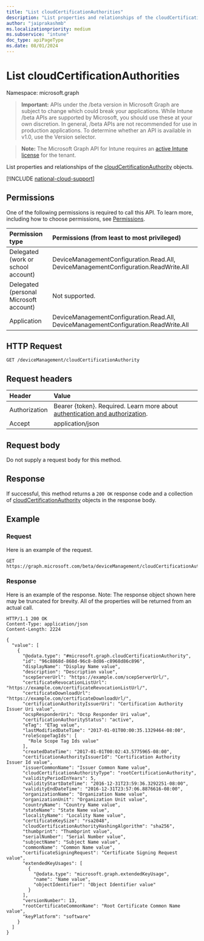```yaml
---
title: "List cloudCertificationAuthorities"
description: "List properties and relationships of the cloudCertificationAuthority objects."
author: "jaiprakashmb"
ms.localizationpriority: medium
ms.subservice: "intune"
doc_type: apiPageType
ms.date: 08/01/2024
---
```


# List cloudCertificationAuthorities

Namespace: microsoft.graph

> **Important:** APIs under the /beta version in Microsoft Graph are subject to change which could break your applications. While Intune /beta APIs are supported by Microsoft, you should use these at your own discretion. In general, /beta APIs are not recommended for use in production applications. To determine whether an API is available in v1.0, use the Version selector.

> **Note:** The Microsoft Graph API for Intune requires an [active Intune license](https://go.microsoft.com/fwlink/?linkid=839381) for the tenant.

List properties and relationships of the [cloudCertificationAuthority](../resources/intune-cloudpkigraphservice-cloudcertificationauthority.md) objects.

[!INCLUDE [national-cloud-support](../../includes/all-clouds.md)]

## Permissions
One of the following permissions is required to call this API. To learn more, including how to choose permissions, see [Permissions](/graph/permissions-reference).

|Permission type|Permissions (from least to most privileged)|
|:---|:---|
|Delegated (work or school account)|DeviceManagementConfiguration.Read.All, DeviceManagementConfiguration.ReadWrite.All|
|Delegated (personal Microsoft account)|Not supported.|
|Application|DeviceManagementConfiguration.Read.All, DeviceManagementConfiguration.ReadWrite.All|

## HTTP Request
<!-- {
  "blockType": "ignored"
}
-->
``` http
GET /deviceManagement/cloudCertificationAuthority
```

## Request headers
|Header|Value|
|:---|:---|
|Authorization|Bearer {token}. Required. Learn more about [authentication and authorization](/graph/auth/auth-concepts).|
|Accept|application/json|

## Request body
Do not supply a request body for this method.

## Response
If successful, this method returns a `200 OK` response code and a collection of [cloudCertificationAuthority](../resources/intune-cloudpkigraphservice-cloudcertificationauthority.md) objects in the response body.

## Example

### Request
Here is an example of the request.
``` http
GET https://graph.microsoft.com/beta/deviceManagement/cloudCertificationAuthority
```

### Response
Here is an example of the response. Note: The response object shown here may be truncated for brevity. All of the properties will be returned from an actual call.
``` http
HTTP/1.1 200 OK
Content-Type: application/json
Content-Length: 2224

{
  "value": [
    {
      "@odata.type": "#microsoft.graph.cloudCertificationAuthority",
      "id": "96c8868d-868d-96c8-8d86-c8968d86c896",
      "displayName": "Display Name value",
      "description": "Description value",
      "scepServerUrl": "https://example.com/scepServerUrl/",
      "certificateRevocationListUrl": "https://example.com/certificateRevocationListUrl/",
      "certificateDownloadUrl": "https://example.com/certificateDownloadUrl/",
      "certificationAuthorityIssuerUri": "Certification Authority Issuer Uri value",
      "ocspResponderUri": "Ocsp Responder Uri value",
      "certificationAuthorityStatus": "active",
      "eTag": "ETag value",
      "lastModifiedDateTime": "2017-01-01T00:00:35.1329464-08:00",
      "roleScopeTagIds": [
        "Role Scope Tag Ids value"
      ],
      "createdDateTime": "2017-01-01T00:02:43.5775965-08:00",
      "certificationAuthorityIssuerId": "Certification Authority Issuer Id value",
      "issuerCommonName": "Issuer Common Name value",
      "cloudCertificationAuthorityType": "rootCertificationAuthority",
      "validityPeriodInYears": 5,
      "validityStartDateTime": "2016-12-31T23:59:36.3292251-08:00",
      "validityEndDateTime": "2016-12-31T23:57:06.8876616-08:00",
      "organizationName": "Organization Name value",
      "organizationUnit": "Organization Unit value",
      "countryName": "Country Name value",
      "stateName": "State Name value",
      "localityName": "Locality Name value",
      "certificateKeySize": "rsa2048",
      "cloudCertificationAuthorityHashingAlgorithm": "sha256",
      "thumbprint": "Thumbprint value",
      "serialNumber": "Serial Number value",
      "subjectName": "Subject Name value",
      "commonName": "Common Name value",
      "certificateSigningRequest": "Certificate Signing Request value",
      "extendedKeyUsages": [
        {
          "@odata.type": "microsoft.graph.extendedKeyUsage",
          "name": "Name value",
          "objectIdentifier": "Object Identifier value"
        }
      ],
      "versionNumber": 13,
      "rootCertificateCommonName": "Root Certificate Common Name value",
      "keyPlatform": "software"
    }
  ]
}
```